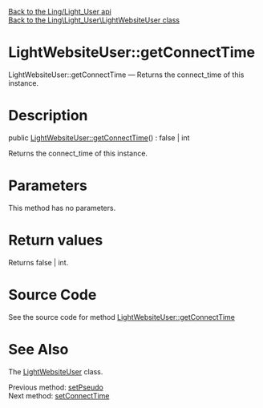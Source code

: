 [Back to the Ling/Light_User api](https://github.com/lingtalfi/Light_User/blob/master/doc/api/Ling/Light_User.md)<br>
[Back to the Ling\Light_User\LightWebsiteUser class](https://github.com/lingtalfi/Light_User/blob/master/doc/api/Ling/Light_User/LightWebsiteUser.md)


LightWebsiteUser::getConnectTime
================



LightWebsiteUser::getConnectTime — Returns the connect_time of this instance.




Description
================


public [LightWebsiteUser::getConnectTime](https://github.com/lingtalfi/Light_User/blob/master/doc/api/Ling/Light_User/LightWebsiteUser/getConnectTime.md)() : false | int




Returns the connect_time of this instance.




Parameters
================

This method has no parameters.


Return values
================

Returns false | int.








Source Code
===========
See the source code for method [LightWebsiteUser::getConnectTime](https://github.com/lingtalfi/Light_User/blob/master/LightWebsiteUser.php#L338-L341)


See Also
================

The [LightWebsiteUser](https://github.com/lingtalfi/Light_User/blob/master/doc/api/Ling/Light_User/LightWebsiteUser.md) class.

Previous method: [setPseudo](https://github.com/lingtalfi/Light_User/blob/master/doc/api/Ling/Light_User/LightWebsiteUser/setPseudo.md)<br>Next method: [setConnectTime](https://github.com/lingtalfi/Light_User/blob/master/doc/api/Ling/Light_User/LightWebsiteUser/setConnectTime.md)<br>

